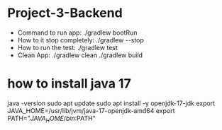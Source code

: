 # Project-3-Backend
* Command to run app: ./gradlew bootRun
* How to it stop completely: ./gradlew --stop
* How to run the test: ./gradlew test
* Clean App: ./gradlew clean ./gradlew build 

# how to install java 17
java -version
sudo apt update
sudo apt install -y openjdk-17-jdk
export JAVA_HOME=/usr/lib/jvm/java-17-openjdk-amd64
export PATH="$JAVA_HOME/bin:$PATH"
